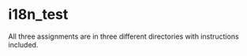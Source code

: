 # i18n_test

All three assignments are in three different directories with instructions included.


